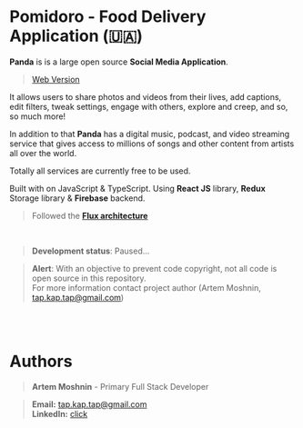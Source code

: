 # Pomidoro - Food Delivery Application (🇺🇦)


**Panda** is is a large open source **Social Media Application**.
> [Web Version](https://github.com/Artem711/Panda-Web)

It allows users to share photos and videos from their lives, add captions, edit filters, tweak settings, engage with others, explore and creep, and so, so much more!

In addition to that **Panda** has a digital music, podcast, and video streaming service that gives access to millions of songs and other content from artists all over the world.

Totally all services are currently free to be used.

Built with on JavaScript & TypeScript. Using **React JS** library, **Redux** Storage library & **Firebase** backend.

> Followed the [**Flux architecture**](https://facebook.github.io/flux/)

</br>

> **Development status**: Paused...

> **Alert**: With an objective to prevent code copyright, not all code is open source in this repository. </br>
> For more information contact project author (Artem Moshnin, tap.kap.tap@gmail.com)
> <br/>



<br></br>

# Authors

> **Artem Moshnin** - Primary Full Stack Developer </br>

> **Email:** tap.kap.tap@gmail.com </br> **LinkedIn:** [click](https://www.linkedin.com/in/artem77/)

</br>
